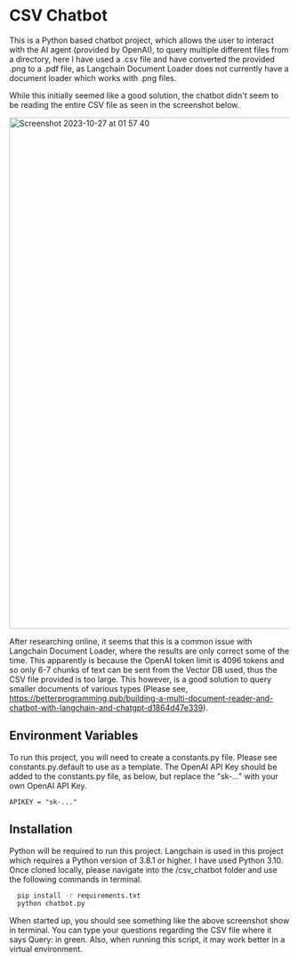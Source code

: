 # CSV Chatbot

This is a Python based chatbot project, which allows the user to interact with the AI agent (provided by OpenAI), to query multiple different files from a directory, here I have used a .csv file and have converted the provided .png to a .pdf file, as Langchain Document Loader does not currently have a document loader which works with .png files.

While this initially seemed like a good solution, the chatbot didn't seem to be reading the entire CSV file as seen in the screenshot below. 

<img width="918" alt="Screenshot 2023-10-27 at 01 57 40" src="https://github.com/jjayanthan/csv_chatbot/assets/142901385/f452f408-eab6-4e9f-a8c9-e9cc496c46c1">

After researching online, it seems that this is a common issue with Langchain Document Loader, where the results are only correct some of the time. This apparently is because the OpenAI token limit is 4096 tokens and so only 6-7 chunks of text can be sent from the Vector DB used, thus the CSV file provided is too large. This however, is a good solution to query smaller documents of various types (Please see, https://betterprogramming.pub/building-a-multi-document-reader-and-chatbot-with-langchain-and-chatgpt-d1864d47e339).


## Environment Variables

To run this project, you will need to create a constants.py file. Please see constants.py.default to use as a template. 
The OpenAI API Key should be added to the constants.py file, as below, but replace the "sk-..." with your own OpenAI API Key.

`APIKEY = "sk-..."`


## Installation

Python will be required to run this project. Langchain is used in this project which requires a Python version of 3.8.1 or higher. I have used Python 3.10. Once cloned locally, please navigate into the /csv_chatbot folder and use the following commands in terminal.

```bash
  pip install -r requirements.txt
  python chatbot.py
```
When started up, you should see something like the above screenshot show in terminal. You can type your questions regarding the CSV file where it says Query: in green. Also, when running this script, it may work better in a virtual environment.
